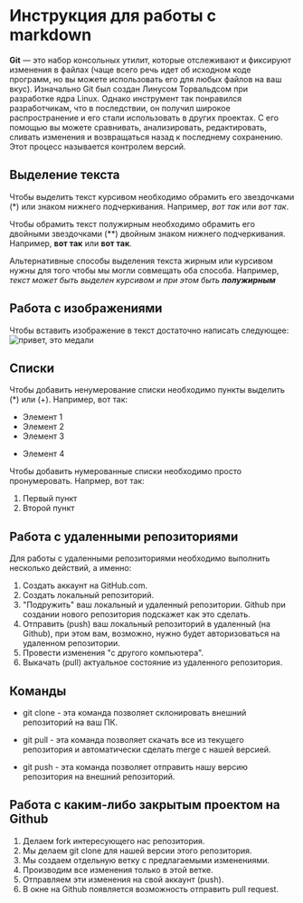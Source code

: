 # Инструкция для работы с markdown

**Git** — это набор консольных утилит, которые отслеживают и фиксируют изменения в файлах (чаще всего речь идет об исходном коде программ, но вы можете использовать его для любых файлов на ваш вкус). Изначально Git был создан Линусом Торвальдсом при разработке ядра Linux. Однако инструмент так понравился разработчикам, что в последствии, он получил широкое распространение и его стали использовать в других проектах. С его помощью вы можете сравнивать, анализировать, редактировать, сливать изменения и возвращаться назад к последнему сохранению. Этот процесс называется контролем версий.

## Выделение текста

Чтобы выделить текст курсивом необходимо обрамить его звездочками (*) или знаком нижнего подчеркивания. Например, *вот так* или _вот так_.

Чтобы обрамить текст полужирным необходимо обрамить его двойными звездочками (**) двойным знаком нижнего подчеркивания. 
Например, **вот так** или __вот так__.

Альтернативные способы выделения текста жирным или курсивом нужны для того чтобы мы могли совмещать оба способа.
Например, _текст может быть выделен курсивом и при этом быть **полужирным**_

## Работа с изображениями

Чтобы вставить изображение в текст достаточно написать следующее:
![привет, это медали](%D0%BC%D0%B5%D0%B4%D0%B0%D0%BB%D0%B8.jpg)

## Списки
Чтобы добавить ненумерование списки необходимо пункты выделить (*) или (+). Например, вот так:
* Элемент 1
* Элемент 2
* Элемент 3
+ Элемент 4

Чтобы добавить нумерованные списки необходимо просто пронумеровать. Напрмер, вот так:
1. Первый пункт
2. Второй пункт

## Работа с удаленными репозиториями

Для работы с удаленными репозиториями необходимо выполнить несколько действий, а именно:
 1. Создать аккаунт на GitHub.com.
 2. Создать локальный репозиторий.
 3. "Подружить" ваш локальный и удаленный репозитории. Github при создании нового репозитория подскажет как это сделать.
 4. Отправить (push) ваш локальный репозиторий в удаленный (на Github), при этом вам, возможно, нужно будет авторизоваться на удаленном репозитории.
 5. Провести изменения "с другого компьютера".
 6. Выкачать (pull) актуальное состояние из удаленного репозитория.

 ## Команды

 * git clone - эта команда позволяет склонировать внешний репозиторий на ваш ПК.
 
 * git pull - эта команда позволяет скачать все из текущего репозитория и автоматически сделать merge с нашей версией.

 * git push - эта команда позволяет отправить нашу версию репозитория на внешний репозиторий.

 ## Работа с каким-либо закрытым проектом на Github

 1. Делаем fork интересующего нас репозитория.
 2. Мы делаем git clone для нашей версии этого репозитория.
 3. Мы создаем отдельную ветку с предлагаемыми изменениями.
 4. Производим все изменения только в этой ветке.
 5. Отправляем эти изменения на свой аккаунт (push).
 6. В окне на Github появляется возможность отправить pull request.